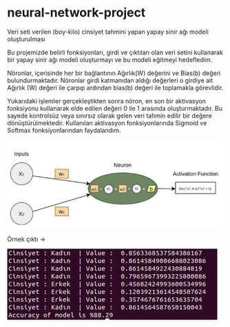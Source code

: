 # neural-network-project

Veri seti verilen (boy-kilo) cinsiyet tahmini yapan yapay sinir ağı modeli oluşturulması

Bu projemizde belirli fonksiyonları, girdi ve çıktıları olan
veri setini kullanarak bir yapay sinir ağı modeli oluşturmayı ve bu modeli
eğitmeyi hedefledim.

Nöronlar, içerisinde her bir bağlantının Ağırlık(W) değerini
ve Bias(b) değeri bulundurmaktadır. Nöronlar girdi katmanıdan aldığı değerleri
o girdiye ait Ağırlık (W) değeri ile çarpıp ardından bias(b) değeri ile
toplamakla görevlidir.

Yukarıdaki işlemler gerçekleştikten sonra nöron, en son bir
aktivasyon fonksiyonu kullanarak elde edilen değeri 0 ile 1 arasında
oluşturmaktadır. Bu sayede kontrolsüz veya sınırsız olarak gelen veri tahmin
edilir bir değere dönüştürülmektedir. Kullanılan aktivasyon fonksiyonlarında
Sigmoid ve Softmax fonksiyonlarından faydalandım.

![](assets/20230413_144633_no_ron.JPG)

Örnek çıktı ->

![](assets/20230413_144544_3.jpg)
